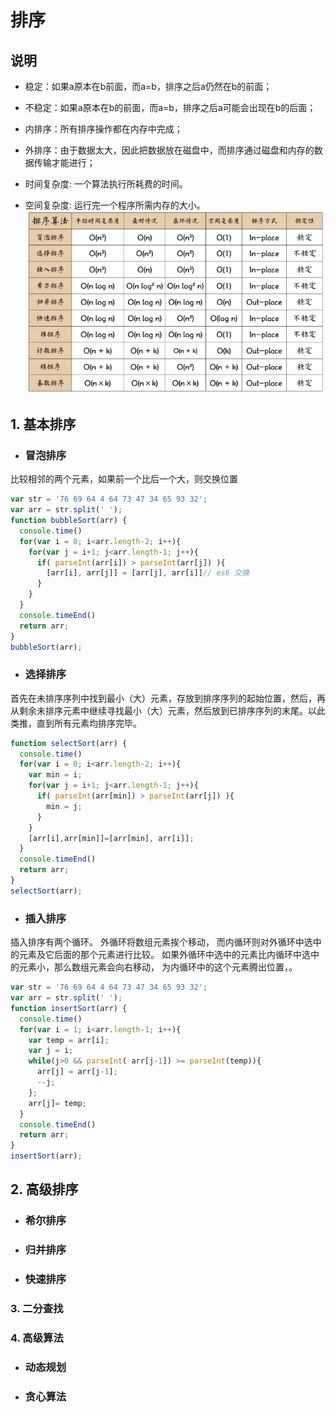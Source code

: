 # 排序
## 说明
- 稳定：如果a原本在b前面，而a=b，排序之后a仍然在b的前面；
- 不稳定：如果a原本在b的前面，而a=b，排序之后a可能会出现在b的后面；
- 内排序：所有排序操作都在内存中完成；
- 外排序：由于数据太大，因此把数据放在磁盘中，而排序通过磁盘和内存的数据传输才能进行；

- 时间复杂度: 一个算法执行所耗费的时间。
- 空间复杂度: 运行完一个程序所需内存的大小。
![算法比较](./algotime.png)
## 1. 基本排序
- ### 冒泡排序
比较相邻的两个元素，如果前一个比后一个大，则交换位置
```js
var str = '76 69 64 4 64 73 47 34 65 93 32';
var arr = str.split(' ');
function bubbleSort(arr) {
  console.time()
  for(var i = 0; i<arr.length-2; i++){
    for(var j = i+1; j<arr.length-1; j++){
      if( parseInt(arr[i]) > parseInt(arr[j]) ){
        [arr[i], arr[j]] = [arr[j], arr[i]]// es6 交换
      }
    }
  }
  console.timeEnd()
  return arr;
}
bubbleSort(arr);
```
- ### 选择排序
首先在未排序序列中找到最小（大）元素，存放到排序序列的起始位置，然后，再从剩余未排序元素中继续寻找最小（大）元素，然后放到已排序序列的末尾。以此类推，直到所有元素均排序完毕。
```js
function selectSort(arr) {
  console.time()
  for(var i = 0; i<arr.length-2; i++){
    var min = i;
    for(var j = i+1; j<arr.length-1; j++){
      if( parseInt(arr[min]) > parseInt(arr[j]) ){
        min = j;
      }
    }
    [arr[i],arr[min]]=[arr[min], arr[i]];
  }
  console.timeEnd()
  return arr;
}
selectSort(arr);
```
- ### 插入排序
插入排序有两个循环。 外循环将数组元素挨个移动， 而内循环则对外循环中选中的元素及它后面的那个元素进行比较。 如果外循环中选中的元素比内循环中选中的元素小，那么数组元素会向右移动， 为内循环中的这个元素腾出位置，。
```js
var str = '76 69 64 4 64 73 47 34 65 93 32';
var arr = str.split(' ');
function insertSort(arr) {
  console.time()
  for(var i = 1; i<arr.length-1; i++){
    var temp = arr[i];
    var j = i;
    while(j>0 && parseInt( arr[j-1]) >= parseInt(temp)){
      arr[j] = arr[j-1];
      --j;
    };
    arr[j]= temp;
  }
  console.timeEnd()
  return arr;
}
insertSort(arr);
```
## 2. 高级排序
- ### 希尔排序
- ### 归并排序
- ### 快速排序
### 3. 二分查找
### 4. 高级算法
- ### 动态规划
- ### 贪心算法